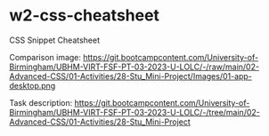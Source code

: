 # w2-css-cheatsheet
CSS Snippet Cheatsheet

Comparison image:
https://git.bootcampcontent.com/University-of-Birmingham/UBHM-VIRT-FSF-PT-03-2023-U-LOLC/-/raw/main/02-Advanced-CSS/01-Activities/28-Stu_Mini-Project/Images/01-app-desktop.png

Task description:
https://git.bootcampcontent.com/University-of-Birmingham/UBHM-VIRT-FSF-PT-03-2023-U-LOLC/-/tree/main/02-Advanced-CSS/01-Activities/28-Stu_Mini-Project
